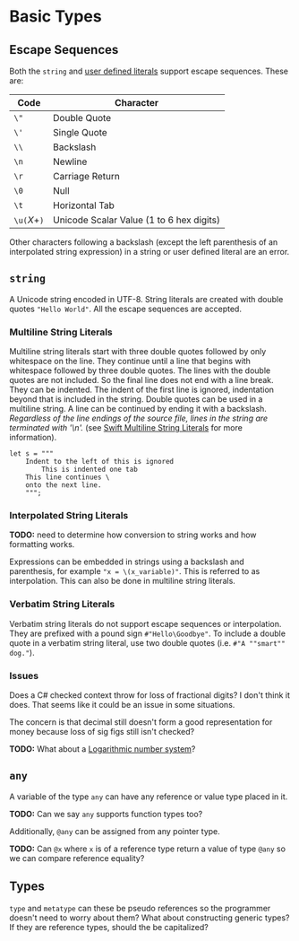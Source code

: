 # Basic Types

## Escape Sequences

Both the `string` and [user defined literals](user-defined-literals.md) support escape sequences. These are:

| Code         | Character                                |
| ------------ | ---------------------------------------- |
| `\"`         | Double Quote                             |
| `\'`         | Single Quote                             |
| `\\`         | Backslash                                |
| `\n`         | Newline                                  |
| `\r`         | Carriage Return                          |
| `\0`         | Null                                     |
| `\t`         | Horizontal Tab                           |
| `\u(`*X*+`)` | Unicode Scalar Value (1 to 6 hex digits) |

Other characters following a backslash (except the left parenthesis of an interpolated string expression) in a string or user defined literal are an error.

## `string`

A Unicode string encoded in UTF-8. String literals are created with double quotes `"Hello World"`. All the escape sequences are accepted.

### Multiline String Literals

Multiline string literals start with three double quotes followed by only whitespace on the line. They continue until a line that begins with whitespace followed by three double quotes. The lines with the double quotes are not included. So the final line does not end with a line break. They can be indented. The indent of the first line is ignored, indentation beyond that is included in the string. Double quotes can be used in a multiline string. A line can be continued by ending it with a backslash. *Regardless of the line endings of the source file, lines in the string are terminated with '\n'.*  (see [Swift Multiline String Literals](https://developer.apple.com/library/content/documentation/Swift/Conceptual/Swift_Programming_Language/StringsAndCharacters.html) for more information).

```adamant
let s = """
    Indent to the left of this is ignored
        This is indented one tab
    This line continues \
    onto the next line.
    """;
```

### Interpolated String Literals

**TODO:** need to determine how conversion to string works and how formatting works.

Expressions can be embedded in strings using a backslash and parenthesis, for example `"x = \(x_variable)"`. This is referred to as interpolation. This can also be done in multiline string literals.

### Verbatim String Literals

Verbatim string literals do not support escape sequences or interpolation. They are prefixed with a pound sign `#"Hello\Goodbye"`. To include a double quote in a verbatim string literal, use two double quotes (i.e. `#"A ""smart"" dog."`).

### Issues

Does a C# checked context throw for loss of fractional digits? I don't think it does. That seems like it could be an issue in some situations.

The concern is that decimal still doesn't form a good representation for money because loss of sig figs still isn't checked?

**TODO:** What about a [Logarithmic number system](https://en.wikipedia.org/wiki/Logarithmic_number_system)?

## `any`

A variable of the type `any` can have any reference or value type placed in it.

**TODO:** Can we say `any` supports function types too?

Additionally, `@any` can be assigned from any pointer type.

**TODO:** Can `@x` where `x` is of a reference type return a value of type `@any` so we can compare reference equality?

## Types

`type` and `metatype` can these be pseudo references so the programmer doesn't need to worry about them? What about constructing generic types? If they are reference types, should the be capitalized?
